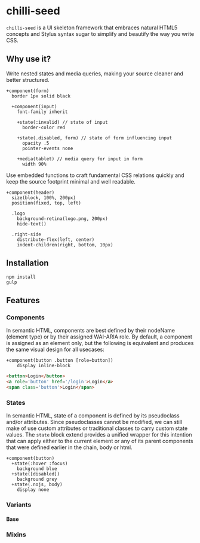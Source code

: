 # chilli-seed

`chilli-seed` is a UI skeleton framework that embraces natural HTML5 concepts and Stylus syntax sugar to simplify and beautify the way you write CSS.

## Why use it?

Write nested states and media queries, making your source cleaner and better structured.

```
+component(form)
  border 1px solid black

  +component(input)
    font-family inherit

    +state(:invalid) // state of input
      border-color red

    +state(.disabled, form) // state of form influencing input
      opacity .5
      pointer-events none

    +media(tablet) // media query for input in form
      width 90%
```

Use embedded functions to craft fundamental CSS relations quickly and keep the source footprint minimal and well readable.

```
+component(header)
  size(block, 100%, 200px)
  position(fixed, top, left)

  .logo
    background-retina(logo.png, 200px)
    hide-text()

  .right-side
    distribute-flex(left, center)
    indent-children(right, bottom, 10px)
```

## Installation

`npm install`  
`gulp`

## Features

### Components

In semantic HTML, components are best defined by their nodeName (element type) or by their assigned WAI-ARIA role. By default, a component is assigned as an element only, but the following is equivalent and produces the same visual design for all usecases:

```
+component(button .button [role=button])
	display inline-block
```

```html
<button>Login</button>
<a role='button' href='/login'>Login</a>
<span class='button'>Login</span>
```

### States

In semantic HTML, state of a component is defined by its pseudoclass and/or attributes. Since pseudoclasses cannot be modified, we can still make of use custom attributes or traditional classes to carry custom state values. The `state` block extend provides a unified wrapper for this intention that can apply either to the current element or any of its parent components that were defined earlier in the chain, body or html.

```
+component(button)
  +state(:hover :focus)
    background blue
  +state([disabled])
    background grey
  +state(.nojs, body)
    display none
```


### Variants



#### Base



### Mixins
